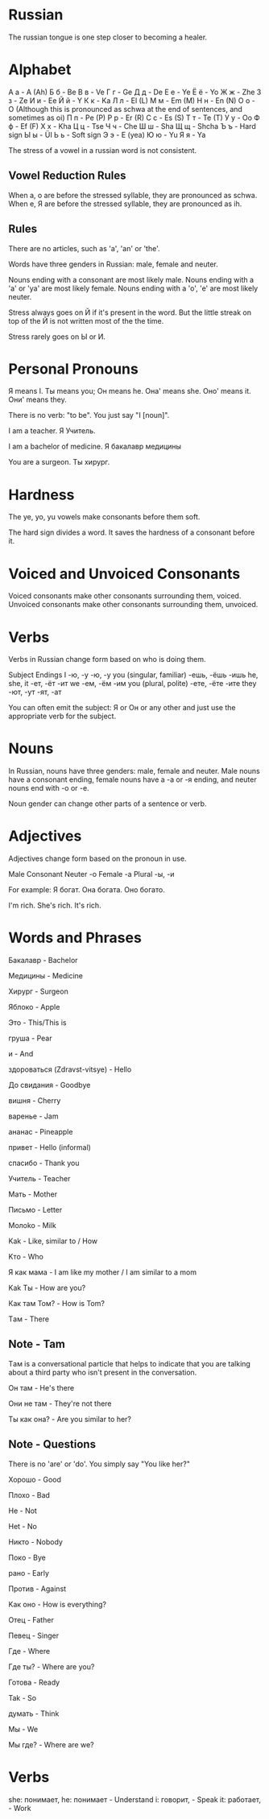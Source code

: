 # Russian

The russian tongue is one step closer to becoming a healer.

# Alphabet

А а - A (Ah)
Б б - Be
В в - Ve
Г г - Ge
Д д - De
Е е - Ye
Ё ё - Yo
Ж ж - Zhe
З з - Ze
И и - Ee
Й й - Y
К к - Ka
Л л - El (L)
М м - Em (M)
Н н - En (N)
О о - O  (Although this is pronounced as schwa at the end of sentences, and sometimes as oi)
П п - Pe (P)
Р р - Er (R)
С с - Es (S)
Т т - Te (T)
У у - Oo
Ф ф - Ef (F)
Х х - Kha
Ц ц - Tse
Ч ч - Che 
Ш ш - Sha
Щ щ - Shcha
Ъ ъ - Hard sign
Ы ы - ÜI
Ь ь - Soft sign
Э э - E (yea)
Ю ю - Yu
Я я - Ya

The stress of a vowel in a russian word is not consistent.

## Vowel Reduction Rules

When a, o are before the stressed syllable, they are pronounced as schwa.
When e, Я are before the stressed syllable, they are pronounced as ih.

## Rules

There are no articles, such as 'a', 'an' or 'the'.

Words have three genders in Russian: male, female and neuter.

Nouns ending with a consonant are most likely male.
Nouns ending with a 'a' or 'ya' are most likely female.
Nouns ending with a 'o', 'e' are most likely neuter.

Stress always goes on Й if it's present in the word. But the little streak
on top of the Й is not written most of the the time.

Stress rarely goes on Ы or И.

# Personal Pronouns 

Я means I.
Tы means you;
Oн means he.
Oнa' means she.
Oнo' means it.
Oни' means they.

There is no verb: "to be". You just say "I [noun]".

I am a teacher.
Я Учитель.

I am a bachelor of medicine.
Я бакалавр медицины

You are a surgeon.
Tы хирург.

# Hardness

The ye, yo, yu vowels make consonants before them soft.

The hard sign divides a word. It saves the hardness of a consonant before it.

# Voiced and Unvoiced Consonants 

Voiced consonants make other consonants surrounding them, voiced.
Unvoiced consonants make other consonants surrounding them, unvoiced.

# Verbs

Verbs in Russian change form based on who is doing them.

Subject	Endings
I	                        -ю, -у	-ю, -у
you (singular, familiar)	-ешь, -ёшь	-ишь
he, she, it	                -ет, -ёт -ит
we	                        -ем, -ём -им
you (plural, polite)     	-ете, -ёте -ите
they	                    -ют, -ут -ят, -ат

You can often emit the subject: Я or Oн or any other and just use the appropriate verb
for the subject.

# Nouns

In Russian, nouns have three genders: male, female and neuter.
Male nouns have a consonant ending, female nouns have a -a or -я ending,
and neuter nouns end with -o or -e.

Noun gender can change other parts of a sentence or verb.

# Adjectives

Adjectives change form based on the pronoun in use.

Male	Consonant
Neuter	-о
Female	-а
Plural	-ы, -и

For example:
Я богат.
Она богата.
Оно богато.

I'm rich.
She's rich.
It's rich.

# Words and Phrases

Бакалавр - Bachelor

Mедицины - Medicine

Xирург - Surgeon

Яблоко - Apple

Это - This/This is

груша - Pear

и - And

здороваться (Zdravst-vitsye) - Hello

До свидания - Goodbye

вишня - Cherry

варенье - Jam

ананас - Pineapple

привет - Hello (informal)

спасибо - Thank you

Учитель - Teacher

Мать - Mother

Письмо - Letter

Moлoko - Milk

Kak - Like, similar to / How

Kтo - Who

Я как мама - I am like my mother / I am similar to a mom

Kak Tы - How are you?

Как там Том? - How is Tom?

Tам - There

## Note - Tam

Tам is a conversational particle that helps to indicate that you are talking about 
a third party who isn't present in the conversation.

Oн там - He's there

Oни нe там - They're not there

Ты как она? - Are you similar to her?

## Note - Questions

There is no 'are' or 'do'. You simply say "You like her?"

Xoрoшo - Good

Плoxo - Bad

He - Not

Het - No

Hикто - Nobody

Пoкo - Bye

рано - Early

Против - Against

Kaк oнo - How is everything?

Oтец - Father

Певец - Singer

Где - Where

Где ты? - Where are you?

Готова - Ready

Tak - So

думать - Think

Mы - We

Mы где? - Where are we?

# Verbs

she: понимает, he: понимает - Understand
i: говорит, - Speak
it: работает, - Work

